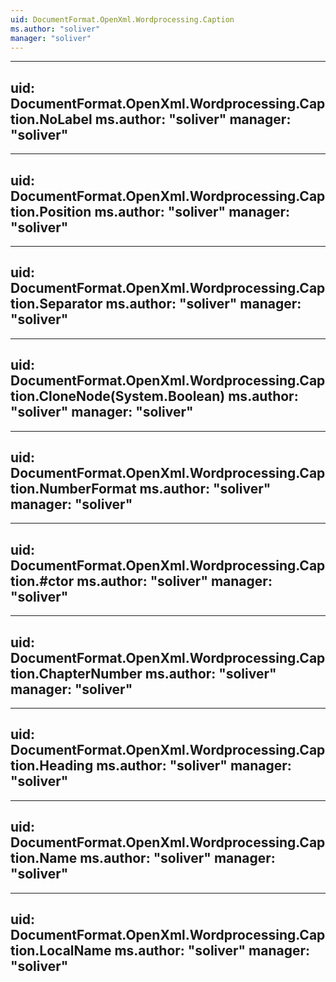 ```yaml
---
uid: DocumentFormat.OpenXml.Wordprocessing.Caption
ms.author: "soliver"
manager: "soliver"
---
```


---
uid: DocumentFormat.OpenXml.Wordprocessing.Caption.NoLabel
ms.author: "soliver"
manager: "soliver"
---

---
uid: DocumentFormat.OpenXml.Wordprocessing.Caption.Position
ms.author: "soliver"
manager: "soliver"
---

---
uid: DocumentFormat.OpenXml.Wordprocessing.Caption.Separator
ms.author: "soliver"
manager: "soliver"
---

---
uid: DocumentFormat.OpenXml.Wordprocessing.Caption.CloneNode(System.Boolean)
ms.author: "soliver"
manager: "soliver"
---

---
uid: DocumentFormat.OpenXml.Wordprocessing.Caption.NumberFormat
ms.author: "soliver"
manager: "soliver"
---

---
uid: DocumentFormat.OpenXml.Wordprocessing.Caption.#ctor
ms.author: "soliver"
manager: "soliver"
---

---
uid: DocumentFormat.OpenXml.Wordprocessing.Caption.ChapterNumber
ms.author: "soliver"
manager: "soliver"
---

---
uid: DocumentFormat.OpenXml.Wordprocessing.Caption.Heading
ms.author: "soliver"
manager: "soliver"
---

---
uid: DocumentFormat.OpenXml.Wordprocessing.Caption.Name
ms.author: "soliver"
manager: "soliver"
---

---
uid: DocumentFormat.OpenXml.Wordprocessing.Caption.LocalName
ms.author: "soliver"
manager: "soliver"
---
